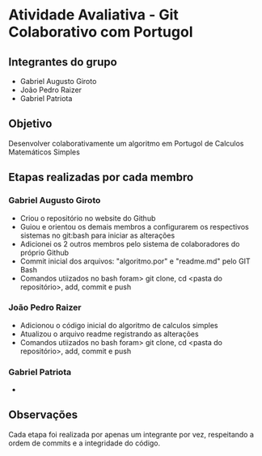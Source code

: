 # Atividade Avaliativa - Git Colaborativo com Portugol

## Integrantes do grupo
- Gabriel Augusto Giroto
- João Pedro Raizer
- Gabriel Patriota

## Objetivo
Desenvolver colaborativamente um algoritmo em Portugol de Calculos Matemáticos Simples

## Etapas realizadas por cada membro

### Gabriel Augusto Giroto
- Criou o repositório no website do Github
- Guiou e orientou os demais membros a configurarem os respectivos
  sistemas no git:bash para iniciar as alterações
- Adicionei os 2 outros membros pelo sistema de colaboradores do
  próprio Github
- Commit inicial dos arquivos: "algoritmo.por" e "readme.md" pelo GIT Bash
- Comandos utiizados no bash foram> git clone, cd <pasta do repositório>, add, commit e push

### João Pedro Raizer
- Adicionou o código inicial do algoritmo de calculos simples
- Atualizou o arquivo readme registrando as alterações
- Comandos utiizados no bash foram> git clone, cd <pasta do repositório>, add, commit e push
 

### Gabriel Patriota
- 

## Observações
Cada etapa foi realizada por apenas um integrante por vez, respeitando a ordem de commits e a integridade do código.
